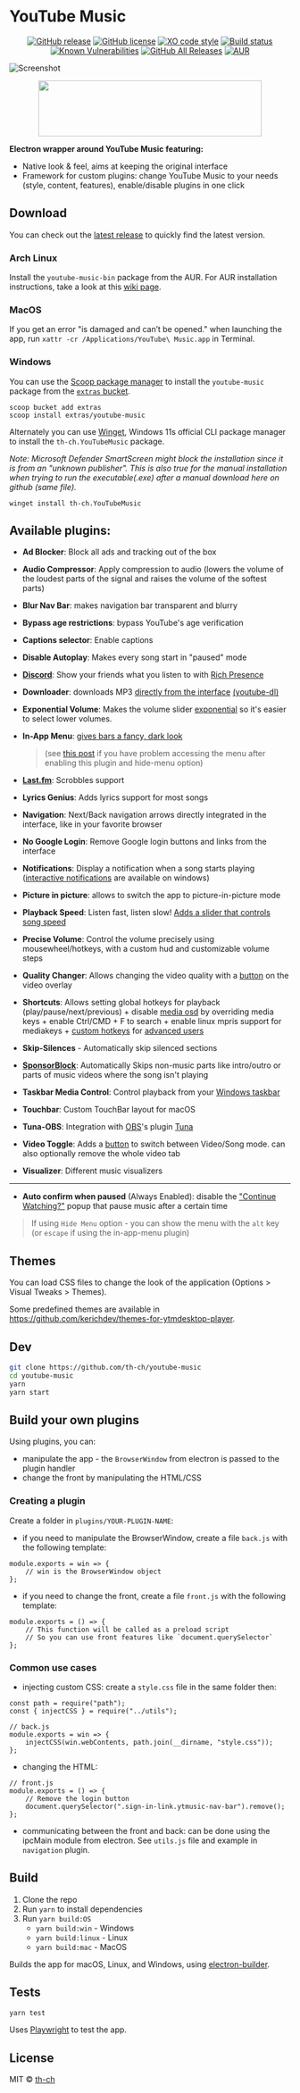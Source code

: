 # YouTube Music

<div align="center">

[![GitHub release](https://img.shields.io/github/release/th-ch/youtube-music.svg?style=for-the-badge&logo=youtube-music)](https://github.com/th-ch/youtube-music/releases/)
[![GitHub license](https://img.shields.io/github/license/th-ch/youtube-music.svg?style=for-the-badge)](https://github.com/th-ch/youtube-music/blob/master/LICENSE)
[![XO code style](https://img.shields.io/badge/code_style-XO-5ed9c7.svg?style=for-the-badge)](https://github.com/sindresorhus/xo)
[![Build status](https://img.shields.io/github/actions/workflow/status/th-ch/youtube-music/build.yml?branch=master&style=for-the-badge&logo=youtube-music)](https://GitHub.com/th-ch/youtube-music/releases/)
[![Known Vulnerabilities](https://img.shields.io/snyk/vulnerabilities/github/th-ch/youtube-music?style=for-the-badge)](https://snyk.io/test/github/th-ch/youtube-music)
[![GitHub All Releases](https://img.shields.io/github/downloads/th-ch/youtube-music/total?style=for-the-badge&logo=youtube-music)](https://GitHub.com/th-ch/youtube-music/releases/)
[![AUR](https://img.shields.io/aur/version/youtube-music-bin?color=blueviolet&style=for-the-badge&logo=youtube-music)](https://aur.archlinux.org/packages/youtube-music-bin)

</div>

![Screenshot](web/screenshot.jpg "Screenshot")

<div align="center">
	<a href="https://github.com/th-ch/youtube-music/releases/latest">
		<img src="web/youtube-music.svg" width="400" height="100">
	</a>
</div>

**Electron wrapper around YouTube Music featuring:**

- Native look & feel, aims at keeping the original interface
- Framework for custom plugins: change YouTube Music to your needs (style, content, features), enable/disable plugins in one click

## Download

You can check out the [latest release](https://github.com/th-ch/youtube-music/releases/latest) to quickly find the latest version.

### Arch Linux

Install the `youtube-music-bin` package from the AUR. For AUR installation instructions, take a look at this [wiki page](https://wiki.archlinux.org/index.php/Arch_User_Repository#Installing_packages).

### MacOS

If you get an error "is damaged and can’t be opened." when launching the app, run `xattr -cr /Applications/YouTube\ Music.app` in Terminal.

### Windows

You can use the [Scoop package manager](https://scoop.sh) to install the `youtube-music` package from the [`extras` bucket](https://github.com/ScoopInstaller/Extras).

```
scoop bucket add extras
scoop install extras/youtube-music
```

Alternately you can use [Winget](https://learn.microsoft.com/en-us/windows/package-manager/winget/), Windows 11s official CLI package manager to install the `th-ch.YouTubeMusic` package.

*Note: Microsoft Defender SmartScreen might block the installation since it is from an "unknown publisher". This is also true for the manual installation when trying to run the executable(.exe) after a manual download here on github (same file).*

```
winget install th-ch.YouTubeMusic
```

## Available plugins:

- **Ad Blocker**: Block all ads and tracking out of the box

- **Audio Compressor**: Apply compression to audio (lowers the volume of the loudest parts of the signal and raises the volume of the softest parts)

- **Blur Nav Bar**: makes navigation bar transparent and blurry

- **Bypass age restrictions**: bypass YouTube's age verification

- **Captions selector**: Enable captions

- **Disable Autoplay**: Makes every song start in "paused" mode

- [**Discord**](https://discord.com/): Show your friends what you listen to with [Rich Presence](https://user-images.githubusercontent.com/28219076/104362104-a7a0b980-5513-11eb-9744-bb89eabe0016.png)

- **Downloader**: downloads MP3 [directly from the interface](https://user-images.githubusercontent.com/61631665/129977677-83a7d067-c192-45e1-98ae-b5a4927393be.png) [(youtube-dl)](https://github.com/ytdl-org/youtube-dl)

- **Exponential Volume**: Makes the volume slider [exponential](https://greasyfork.org/en/scripts/397686-youtube-music-fix-volume-ratio/) so it's easier to select lower volumes.

- **In-App Menu**: [gives bars a fancy, dark look](https://user-images.githubusercontent.com/78568641/112215894-923dbf00-8c29-11eb-95c3-3ce15db27eca.png)

  > (see [this post](https://github.com/th-ch/youtube-music/issues/410#issuecomment-952060709) if you have problem accessing the menu after enabling this plugin and hide-menu option)

- [**Last.fm**](https://www.last.fm/): Scrobbles support

- **Lyrics Genius**: Adds lyrics support for most songs

- **Navigation**: Next/Back navigation arrows directly integrated in the interface, like in your favorite browser

- **No Google Login**: Remove Google login buttons and links from the interface

- **Notifications**: Display a notification when a song starts playing ([interactive notifications](https://user-images.githubusercontent.com/78568641/114102651-63ce0e00-98d0-11eb-9dfe-c5a02bb54f9c.png) are available on windows)

- **Picture in picture**: allows to switch the app to picture-in-picture mode

- **Playback Speed**: Listen fast, listen slow! [Adds a slider that controls song speed](https://user-images.githubusercontent.com/61631665/129976003-e55db5ba-bf42-448c-a059-26a009775e68.png)

- **Precise Volume**: Control the volume precisely using mousewheel/hotkeys, with a custom hud and customizable volume steps

- **Quality Changer**: Allows changing the video quality with a [button](https://user-images.githubusercontent.com/78568641/138574366-70324a5e-2d64-4f6a-acdd-dc2a2b9cecc5.png) on the video overlay

- **Shortcuts**: Allows setting global hotkeys for playback (play/pause/next/previous) + disable [media osd](https://user-images.githubusercontent.com/84923831/128601225-afa38c1f-dea8-4209-9f72-0f84c1dd8b54.png) by overriding media keys + enable Ctrl/CMD + F to search + enable linux mpris support for mediakeys + [custom hotkeys](https://github.com/Araxeus/youtube-music/blob/1e591d6a3df98449bcda6e63baab249b28026148/providers/song-controls.js#L13-L50) for [advanced users](https://github.com/th-ch/youtube-music/issues/106#issuecomment-952156902)

- **Skip-Silences** - Automatically skip silenced sections

- [**SponsorBlock**](https://github.com/ajayyy/SponsorBlock): Automatically Skips non-music parts like intro/outro or parts of music videos where the song isn't playing

- **Taskbar Media Control**: Control playback from your [Windows taskbar](https://user-images.githubusercontent.com/78568641/111916130-24a35e80-8a82-11eb-80c8-5021c1aa27f4.png)

- **Touchbar**: Custom TouchBar layout for macOS

- **Tuna-OBS**: Integration with [OBS](https://obsproject.com/)'s plugin [Tuna](https://obsproject.com/forum/resources/tuna.843/)

- **Video Toggle**: Adds a [button](https://user-images.githubusercontent.com/28893833/173663950-63e6610e-a532-49b7-9afa-54cb57ddfc15.png) to switch between Video/Song mode. can also optionally remove the whole video tab

- **Visualizer**: Different music visualizers

---

- **Auto confirm when paused** (Always Enabled): disable the ["Continue Watching?"](https://user-images.githubusercontent.com/61631665/129977894-01c60740-7ec6-4bf0-9a2c-25da24491b0e.png) popup that pause music after a certain time

> If using `Hide Menu` option - you can show the menu with the `alt` key (or `escape` if using the in-app-menu plugin)

## Themes

You can load CSS files to change the look of the application (Options > Visual Tweaks > Themes).

Some predefined themes are available in https://github.com/kerichdev/themes-for-ytmdesktop-player.

## Dev

```sh
git clone https://github.com/th-ch/youtube-music
cd youtube-music
yarn
yarn start
```

## Build your own plugins

Using plugins, you can:

- manipulate the app - the `BrowserWindow` from electron is passed to the plugin handler
- change the front by manipulating the HTML/CSS

### Creating a plugin

Create a folder in `plugins/YOUR-PLUGIN-NAME`:

- if you need to manipulate the BrowserWindow, create a file `back.js` with the following template:

```node
module.exports = win => {
	// win is the BrowserWindow object
};
```

- if you need to change the front, create a file `front.js` with the following template:

```node
module.exports = () => {
	// This function will be called as a preload script
	// So you can use front features like `document.querySelector`
};
```

### Common use cases

- injecting custom CSS: create a `style.css` file in the same folder then:

```node
const path = require("path");
const { injectCSS } = require("../utils");

// back.js
module.exports = win => {
	injectCSS(win.webContents, path.join(__dirname, "style.css"));
};
```

- changing the HTML:

```node
// front.js
module.exports = () => {
	// Remove the login button
	document.querySelector(".sign-in-link.ytmusic-nav-bar").remove();
};
```

- communicating between the front and back: can be done using the ipcMain module from electron. See `utils.js` file and example in `navigation` plugin.

## Build

1. Clone the repo
2. Run `yarn` to install dependencies
3. Run `yarn build:OS`
   - `yarn build:win` - Windows
   - `yarn build:linux` - Linux
   - `yarn build:mac` - MacOS

Builds the app for macOS, Linux, and Windows, using [electron-builder](https://github.com/electron-userland/electron-builder).

## Tests

```sh
yarn test
```

Uses [Playwright](https://playwright.dev/) to test the app.

## License

MIT © [th-ch](https://github.com/th-ch/youtube-music)
